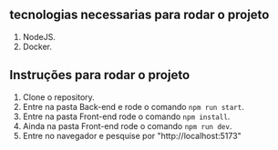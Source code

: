 ## tecnologias necessarias para rodar o projeto

1. NodeJS.
2. Docker.

## Instruções para rodar o projeto

1. Clone o repository.
2. Entre na pasta Back-end e rode o comando `npm run start`.
3. Entre na pasta Front-end rode o comando `npm install`.
4. Ainda na pasta Front-end rode o comando `npm run dev`.
5. Entre no navegador e pesquise por "http://localhost:5173"
